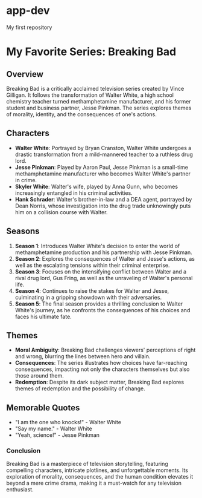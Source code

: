 # app-dev
My first repository
# My Favorite Series: Breaking Bad

## Overview
Breaking Bad is a critically acclaimed television series created by Vince Gilligan. It follows the transformation of Walter White, a high school chemistry teacher turned methamphetamine manufacturer, and his former student and business partner, Jesse Pinkman. The series explores themes of morality, identity, and the consequences of one's actions.

## Characters
- **Walter White**: Portrayed by Bryan Cranston, Walter White undergoes a drastic transformation from a mild-mannered teacher to a ruthless drug lord.
- **Jesse Pinkman**: Played by Aaron Paul, Jesse Pinkman is a small-time methamphetamine manufacturer who becomes Walter White's partner in crime.
- **Skyler White**: Walter's wife, played by Anna Gunn, who becomes increasingly entangled in his criminal activities.
- **Hank Schrader**: Walter's brother-in-law and a DEA agent, portrayed by Dean Norris, whose investigation into the drug trade unknowingly puts him on a collision course with Walter.

## Seasons
1. **Season 1**: Introduces Walter White's decision to enter the world of methamphetamine production and his partnership with Jesse Pinkman.
2. **Season 2**: Explores the consequences of Walter and Jesse's actions, as well as the escalating tensions within their criminal enterprise.
3. **Season 3**: Focuses on the intensifying conflict between Walter and a rival drug lord, Gus Fring, as well as the unraveling of Walter's personal life.
4. **Season 4**: Continues to raise the stakes for Walter and Jesse, culminating in a gripping showdown with their adversaries.
5. **Season 5**: The final season provides a thrilling conclusion to Walter White's journey, as he confronts the consequences of his choices and faces his ultimate fate.

## Themes
- **Moral Ambiguity**: Breaking Bad challenges viewers' perceptions of right and wrong, blurring the lines between hero and villain.
- **Consequences**: The series illustrates how choices have far-reaching consequences, impacting not only the characters themselves but also those around them.
- **Redemption**: Despite its dark subject matter, Breaking Bad explores themes of redemption and the possibility of change.

## Memorable Quotes
- "I am the one who knocks!" - Walter White
- "Say my name." - Walter White
- "Yeah, science!" - Jesse Pinkman

### Conclusion
Breaking Bad is a masterpiece of television storytelling, featuring compelling characters, intricate plotlines, and unforgettable moments. Its exploration of morality, consequences, and the human condition elevates it beyond a mere crime drama, making it a must-watch for any television enthusiast.
